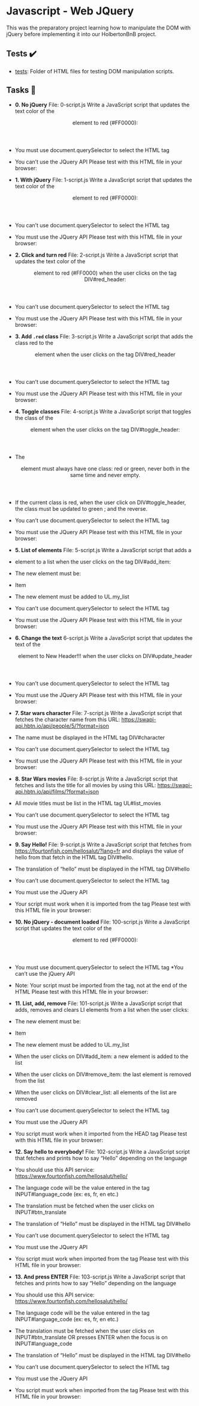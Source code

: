 # Javascript - Web JQuery

This was the preparatory project learning how to manipulate the DOM with jQuery
before implementing it into our HolbertonBnB project.

## Tests :heavy_check_mark:

* [tests](./tests): Folder of HTML files for testing DOM manipulation scripts.

## Tasks :page_with_curl:

* **0. No jQuery** File: 0-script.js
Write a JavaScript script that updates the text color of the <header> element to red (#FF0000):

* You must use document.querySelector to select the HTML tag
* You can’t use the JQuery API
Please test with this HTML file in your browser:

* **1. With jQuery** File: 1-script.js
Write a JavaScript script that updates the text color of the <header> element to red (#FF0000):

* You can’t use document.querySelector to select the HTML tag
* You must use the JQuery API
Please test with this HTML file in your browser:

* **2. Click and turn red** File: 2-script.js
Write a JavaScript script that updates the text color of the <header> element to red (#FF0000) when the user clicks on the tag DIV#red_header:

* You can’t use document.querySelector to select the HTML tag
* You must use the JQuery API
Please test with this HTML file in your browser:

* **3. Add `.red` class** File: 3-script.js
Write a JavaScript script that adds the class red to the <header> element when the user clicks on the tag DIV#red_header

* You can’t use document.querySelector to select the HTML tag
* You must use the JQuery API
Please test with this HTML file in your browser:

* **4. Toggle classes** File: 4-script.js
Write a JavaScript script that toggles the class of the <header> element when the user clicks on the tag DIV#toggle_header:

* The <header> element must always have one class: red or green, never both in the same time and never empty.
* If the current class is red, when the user click on DIV#toggle_header, the class must be updated to green ; and the reverse.
* You can’t use document.querySelector to select the HTML tag
* You must use the JQuery API
Please test with this HTML file in your browser:

* **5. List of elements** File: 5-script.js
Write a JavaScript script that adds a <li> element to a list when the user clicks on the tag DIV#add_item:

* The new element must be: <li>Item</li>
* The new element must be added to UL.my_list
* You can’t use document.querySelector to select the HTML tag
* You must use the JQuery API
Please test with this HTML file in your browser:

* **6. Change the text** 6-script.js
Write a JavaScript script that updates the text of the <header> element to New Header!!! when the user clicks on DIV#update_header

* You can’t use document.querySelector to select the HTML tag
* You must use the JQuery API
Please test with this HTML file in your browser:

* **7. Star wars character** File: 7-script.js
Write a JavaScript script that fetches the character name from this URL: https://swapi-api.hbtn.io/api/people/5/?format=json

* The name must be displayed in the HTML tag DIV#character
* You can’t use document.querySelector to select the HTML tag
* You must use the JQuery API
Please test with this HTML file in your browser:

* **8. Star Wars movies** File: 8-script.js
Write a JavaScript script that fetches and lists the title for all movies by using this URL: https://swapi-api.hbtn.io/api/films/?format=json

* All movie titles must be list in the HTML tag UL#list_movies
* You can’t use document.querySelector to select the HTML tag
* You must use the JQuery API
Please test with this HTML file in your browser:

* **9. Say Hello!** File: 9-script.js
Write a JavaScript script that fetches from https://fourtonfish.com/hellosalut/?lang=fr and displays the value of hello from that fetch in the HTML tag DIV#hello.

* The translation of “hello” must be displayed in the HTML tag DIV#hello
* You can’t use document.querySelector to select the HTML tag
* You must use the JQuery API
* Your script must work when it is imported from the <head> tag
Please test with this HTML file in your browser:

* **10. No jQuery - document loaded** File: 100-script.js
Write a JavaScript script that updates the text color of the <header> element to red (#FF0000):

* You must use document.querySelector to select the HTML tag
*You can’t use the jQuery API
* Note: Your script must be imported from the <head> tag, not at the end of the HTML
Please test with this HTML file in your browser:

* **11. List, add, remove** File: 101-script.js
Write a JavaScript script that adds, removes and clears LI elements from a list when the user clicks:

* The new element must be: <li>Item</li>
* The new element must be added to UL.my_list
* When the user clicks on DIV#add_item: a new element is added to the list
* When the user clicks on DIV#remove_item: the last element is removed from the list
* When the user clicks on DIV#clear_list: all elements of the list are removed
* You can’t use document.querySelector to select the HTML tag
* You must use the JQuery API
* You script must work when it imported from the HEAD tag
Please test with this HTML file in your browser:

* **12. Say hello to everybody!**  File: 102-script.js
Write a JavaScript script that fetches and prints how to say “Hello” depending on the language

* You should use this API service: https://www.fourtonfish.com/hellosalut/hello/
* The language code will be the value entered in the tag INPUT#language_code (ex: es, fr, en etc.)
* The translation must be fetched when the user clicks on INPUT#btn_translate
* The translation of “Hello” must be displayed in the HTML tag DIV#hello
* You can’t use document.querySelector to select the HTML tag
* You must use the JQuery API
* You script must work when imported from the <head> tag
Please test with this HTML file in your browser:

* **13. And press ENTER** File: 103-script.js
Write a JavaScript script that fetches and prints how to say “Hello” depending on the language

* You should use this API service: https://www.fourtonfish.com/hellosalut/hello/
* The language code will be the value entered in the tag INPUT#language_code (ex: es, fr, en etc.)
* The translation must be fetched when the user clicks on INPUT#btn_translate OR presses ENTER when the focus is on INPUT#language_code
* The translation of “Hello” must be displayed in the HTML tag DIV#hello
* You can’t use document.querySelector to select the HTML tag
* You must use the JQuery API
* You script must work when imported from the <head> tag
Please test with this HTML file in your browser: